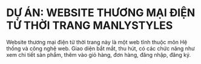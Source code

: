# DỰ ÁN: WEBSITE THƯƠNG MẠI ĐIỆN TỬ THỜI TRANG MANLYSTYLES

Website thương mại điện tử thời trang này là một web tĩnh thuộc môn Hệ thống và công nghệ web. Giao diện bắt mắt, thu hút, có các chức năng như xem chi tiết sản phẩm, thêm vào giỏ hàng, đơn hàng, đăng nhập, đăng ký.
